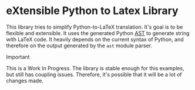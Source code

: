 # eXtensible Python to Latex Library

This library tries to simplify Python-to-LaTeX translation. It's goal is to be flexible and extensible.
It uses the generated Python [AST](https://en.wikipedia.org/wiki/Abstract_syntax_tree) to generate string with LaTeX code. It heavily depends on the current syntax of Python, and therefore on the output generated by the `ast` module parser.


> [!IMPORTANT]
> This is a Work In Progress.
> The library is stable enough for this examples,
> but still has coupling issues. Therefore, it's
> possible that it will be a lot of changes made.
